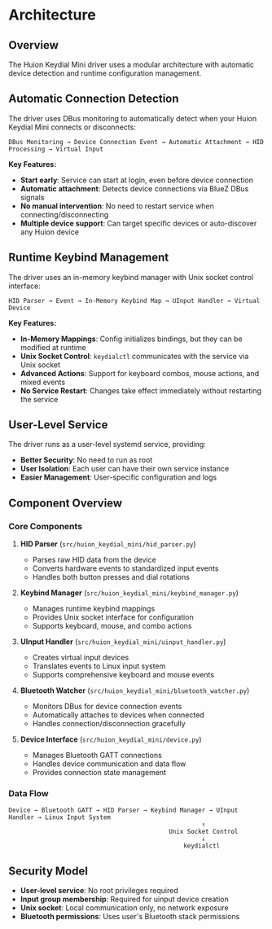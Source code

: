 # Architecture

## Overview

The Huion Keydial Mini driver uses a modular architecture with automatic device detection and runtime configuration management.

## Automatic Connection Detection

The driver uses DBus monitoring to automatically detect when your Huion Keydial Mini connects or disconnects:

```
DBus Monitoring → Device Connection Event → Automatic Attachment → HID Processing → Virtual Input
```

**Key Features:**
- **Start early**: Service can start at login, even before device connection
- **Automatic attachment**: Detects device connections via BlueZ DBus signals
- **No manual intervention**: No need to restart service when connecting/disconnecting
- **Multiple device support**: Can target specific devices or auto-discover any Huion device

## Runtime Keybind Management

The driver uses an in-memory keybind manager with Unix socket control interface:

```
HID Parser → Event → In-Memory Keybind Map → UInput Handler → Virtual Device
```

**Key Features:**
- **In-Memory Mappings**: Config initializes bindings, but they can be modified at runtime
- **Unix Socket Control**: `keydialctl` communicates with the service via Unix socket
- **Advanced Actions**: Support for keyboard combos, mouse actions, and mixed events
- **No Service Restart**: Changes take effect immediately without restarting the service

## User-Level Service

The driver runs as a user-level systemd service, providing:
- **Better Security**: No need to run as root
- **User Isolation**: Each user can have their own service instance
- **Easier Management**: User-specific configuration and logs

## Component Overview

### Core Components

1. **HID Parser** (`src/huion_keydial_mini/hid_parser.py`)
   - Parses raw HID data from the device
   - Converts hardware events to standardized input events
   - Handles both button presses and dial rotations

2. **Keybind Manager** (`src/huion_keydial_mini/keybind_manager.py`)
   - Manages runtime keybind mappings
   - Provides Unix socket interface for configuration
   - Supports keyboard, mouse, and combo actions

3. **UInput Handler** (`src/huion_keydial_mini/uinput_handler.py`)
   - Creates virtual input devices
   - Translates events to Linux input system
   - Supports comprehensive keyboard and mouse events

4. **Bluetooth Watcher** (`src/huion_keydial_mini/bluetooth_watcher.py`)
   - Monitors DBus for device connection events
   - Automatically attaches to devices when connected
   - Handles connection/disconnection gracefully

5. **Device Interface** (`src/huion_keydial_mini/device.py`)
   - Manages Bluetooth GATT connections
   - Handles device communication and data flow
   - Provides connection state management

### Data Flow

```
Device → Bluetooth GATT → HID Parser → Keybind Manager → UInput Handler → Linux Input System
                                                     ↑
                                            Unix Socket Control
                                                     ↓
                                                keydialctl
```

## Security Model

- **User-level service**: No root privileges required
- **Input group membership**: Required for uinput device creation
- **Unix socket**: Local communication only, no network exposure
- **Bluetooth permissions**: Uses user's Bluetooth stack permissions
